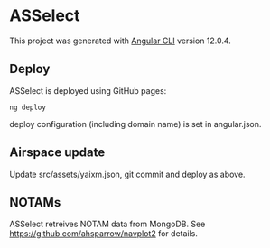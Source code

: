 # ASSelect

This project was generated with [Angular CLI](https://github.com/angular/angular-cli) version 12.0.4.

## Deploy

ASSelect is deployed using GitHub pages:

    ng deploy

deploy configuration (including domain name) is set in angular.json.

## Airspace update

Update src/assets/yaixm.json, git commit and deploy as above.

## NOTAMs

ASSelect retreives NOTAM data from MongoDB. See
https://github.com/ahsparrow/navplot2 for details.
